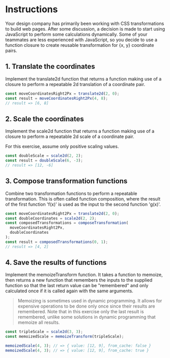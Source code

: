 # Instructions

Your design company has primarily been working with CSS transformations to build web pages. After some discussion, a decision is made to start using JavaScript to perform some calculations dynamically. Some of your teammates are less experienced with JavaScript, so you decide to use a function closure to create reusable transformation for {x, y} coordinate pairs.

## 1. Translate the coordinates

Implement the translate2d function that returns a function making use of a closure to perform a repeatable 2d translation of a coordinate pair.

```js
const moveCoordinatesRight2Px = translate2d(2, 0);
const result = moveCoordinatesRight2Px(4, 8);
// result => [6, 8]
```

## 2. Scale the coordinates

Implement the scale2d function that returns a function making use of a closure to perform a repeatable 2d scale of a coordinate pair.

For this exercise, assume only positive scaling values.

```js
const doubleScale = scale2d(2, 2);
const result = doubleScale(6, -3);
// result => [12, -6]
```

## 3. Compose transformation functions

Combine two transformation functions to perform a repeatable transformation. This is often called function composition, where the result of the first function 'f(x)' is used as the input to the second function 'g(x)'.

```js
const moveCoordinatesRight2Px = translate2d(2, 0);
const doubleCoordinates = scale2d(2, 2);
const composedTransformations = composeTransformation(
  moveCoordinatesRight2Px,
  doubleCoordinates
);
const result = composedTransformations(0, 1);
// result => [4, 2]
```

## 4. Save the results of functions

Implement the memoizeTransform function. It takes a function to memoize, then returns a new function that remembers the inputs to the supplied function so that the last return value can be "remembered" and only calculated once if it is called again with the same arguments.

> Memoizing is sometimes used in dynamic programming. It allows for expensive operations to be done only once since their results are remembered. Note that in this exercise only the last result is remembered, unlike some solutions in dynamic programming that memoize all results.

```js
const tripleScale = scale2d(3, 3);
const memoizedScale = memoizeTransform(tripleScale);

memoizedScale(4, 3); // => { value: [12, 9], from_cache: false }
memoizedScale(4, 3); // => { value: [12, 9], from_cache: true }
```